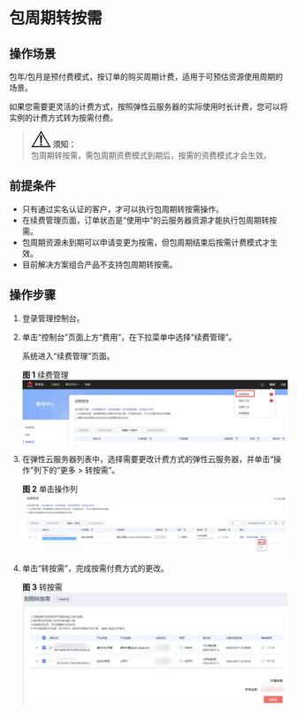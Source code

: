 # 包周期转按需<a name="ZH-CN_TOPIC_0176398239"></a>

## 操作场景<a name="section4968174612476"></a>

包年/包月是预付费模式，按订单的购买周期计费，适用于可预估资源使用周期的场景。

如果您需要更灵活的计费方式，按照弹性云服务器的实际使用时长计费，您可以将实例的计费方式转为按需付费。

>![](public_sys-resources/icon-notice.gif) **须知：**   
>包周期转按需，需包周期资费模式到期后，按需的资费模式才会生效。  

## 前提条件<a name="section085871112243"></a>

-   只有通过实名认证的客户，才可以执行包周期转按需操作。
-   在续费管理页面，订单状态是“使用中”的云服务器资源才能执行包周期转按需。
-   包周期资源未到期可以申请变更为按需，但包周期结束后按需计费模式才生效。
-   目前解决方案组合产品不支持包周期转按需。

## 操作步骤<a name="section19172172810192"></a>

1.  登录管理控制台。
2.  单击“控制台”页面上方“费用”，在下拉菜单中选择“续费管理”。

    系统进入“续费管理”页面。

    **图 1**  续费管理<a name="fig7866204016333"></a>  
    ![](figures/续费管理.png "续费管理")

3.  在弹性云服务器列表中，选择需要更改计费方式的弹性云服务器，并单击“操作”列下的“更多 \> 转按需”。

    **图 2**  单击操作列<a name="fig1282621553415"></a>  
    ![](figures/单击操作列.png "单击操作列")

4.  单击“转按需”，完成按需付费方式的更改。

    **图 3**  转按需<a name="zh-cn_topic_0096278031_fig79252992419"></a>  
    ![](figures/转按需.png "转按需")


